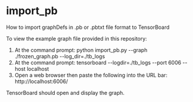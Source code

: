 # import_pb
How to import graphDefs in .pb or .pbtxt file format to TensorBoard 

To view the example graph file provided in this repository:

1. At the command prompt:  python import_pb.py --graph ./frozen_graph.pb --log_dir=./tb_logs
2. At the command prompt:  tensorboard --logdir=./tb_logs --port 6006 --host localhost
3. Open a web browser then paste the following into the URL bar: http://localhost:6006/

TensorBoard should open and display the graph.
